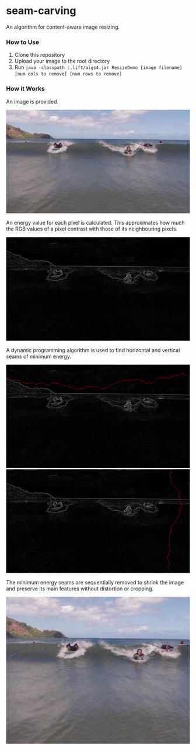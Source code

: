 # seam-carving
An algorithm for content-aware image resizing.

### How to Use
1. Clone this repository
2. Upload your image to the root directory
3. Run `java -classpath :.lift/algs4.jar ResizeDemo [image filename] [num cols to remove] [num rows to remove]`

### How it Works

An image is provided. 

![HJocean](HJocean.png)

An energy value for each pixel is calculated. This approximates how much the RGB values of a pixel contrast with those of its neighbouring pixels.

![energy](energy.png)

A dynamic programming algorithm is used to find horizontal and vertical seams of minimum energy.

![horizontal](horizontal.png)
![vertical](vertical.png)

The minimum energy seams are sequentially removed to shrink the image and preserve its main features without distortion or cropping.

![resized](resized.png)